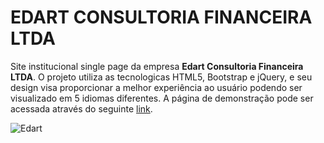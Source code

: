 # EDART CONSULTORIA FINANCEIRA LTDA

Site institucional single page da empresa **Edart Consultoria Financeira LTDA**. O projeto utiliza as tecnologicas HTML5, Bootstrap e jQuery, e seu design visa proporcionar a melhor experiência ao usuário podendo ser visualizado em 5 idiomas diferentes. A página de demonstração pode ser acessada através do seguinte [link](https://giancarlosb.github.io/edart).

![Edart](https://giancarlosb.github.io/assets/images/projects/edart.jpg)
